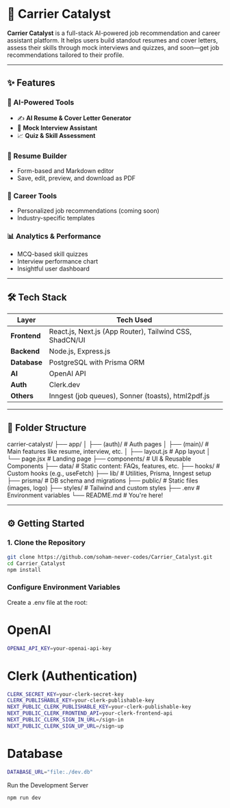 # 🚀 Carrier Catalyst

**Carrier Catalyst** is a full-stack AI-powered job recommendation and career assistant platform. It helps users build standout resumes and cover letters, assess their skills through mock interviews and quizzes, and soon—get job recommendations tailored to their profile.

---

## ✨ Features

### 🧠 AI-Powered Tools
- ✍️ **AI Resume & Cover Letter Generator**
- 🤖 **Mock Interview Assistant**
- 📈 **Quiz & Skill Assessment**

### 📄 Resume Builder
- Form-based and Markdown editor
- Save, edit, preview, and download as PDF

### 💼 Career Tools
- Personalized job recommendations (coming soon)
- Industry-specific templates

### 📊 Analytics & Performance
- MCQ-based skill quizzes
- Interview performance chart
- Insightful user dashboard

---

## 🛠️ Tech Stack

| Layer        | Tech Used                           |
| ------------ | ----------------------------------- |
| **Frontend** | React.js, Next.js (App Router), Tailwind CSS, ShadCN/UI |
| **Backend**  | Node.js, Express.js                 |
| **Database** | PostgreSQL with Prisma ORM          |
| **AI**       | OpenAI API                          |
| **Auth**     | Clerk.dev                           |
| **Others**   | Inngest (job queues), Sonner (toasts), html2pdf.js |

---

## 🧱 Folder Structure
carrier-catalyst/
├── app/
│ ├── (auth)/ # Auth pages
│ ├── (main)/ # Main features like resume, interview, etc.
│ ├── layout.js # App layout
│ └── page.jsx # Landing page
├── components/ # UI & Reusable Components
├── data/ # Static content: FAQs, features, etc.
├── hooks/ # Custom hooks (e.g., useFetch)
├── lib/ # Utilities, Prisma, Inngest setup
├── prisma/ # DB schema and migrations
├── public/ # Static files (images, logo)
├── styles/ # Tailwind and custom styles
├── .env # Environment variables
└── README.md # You're here!


---

## ⚙️ Getting Started

### 1. Clone the Repository

```bash
git clone https://github.com/soham-never-codes/Carrier_Catalyst.git
cd Carrier_Catalyst
npm install
```

### Configure Environment Variables
Create a .env file at the root:


# OpenAI
```bash
OPENAI_API_KEY=your-openai-api-key
```

# Clerk (Authentication)
```bash
CLERK_SECRET_KEY=your-clerk-secret-key
CLERK_PUBLISHABLE_KEY=your-clerk-publishable-key
NEXT_PUBLIC_CLERK_PUBLISHABLE_KEY=your-clerk-publishable-key
NEXT_PUBLIC_CLERK_FRONTEND_API=your-clerk-frontend-api
NEXT_PUBLIC_CLERK_SIGN_IN_URL=/sign-in
NEXT_PUBLIC_CLERK_SIGN_UP_URL=/sign-up
```

# Database
```bash
DATABASE_URL="file:./dev.db"
```
Run the Development Server
```bash
npm run dev
```
